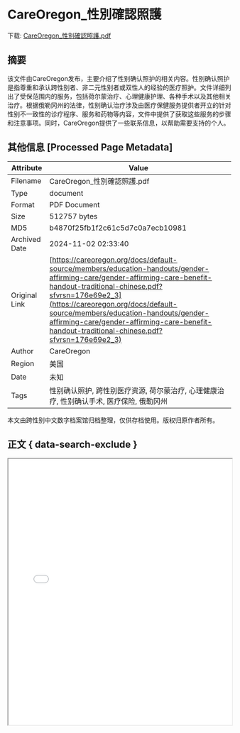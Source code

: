 # CareOregon_性別確認照護

<!-- tcd_download_link -->
下载: <a href="CareOregon_性別確認照護.pdf" download>CareOregon_性別確認照護.pdf</a>
<!-- tcd_download_link_end -->

## 摘要

<!-- tcd_abstract -->
该文件由CareOregon发布，主要介绍了性别确认照护的相关内容。性别确认照护是指尊重和承认跨性别者、非二元性别者或双性人的经验的医疗照护。文件详细列出了受保范围内的服务，包括荷尔蒙治疗、心理健康护理、各种手术以及其他相关治疗。根据俄勒冈州的法律，性别确认治疗涉及由医疗保健服务提供者开立的针对性别不一致性的诊疗程序、服务和药物等内容，文件中提供了获取这些服务的步骤和注意事项。同时，CareOregon提供了一些联系信息，以帮助需要支持的个人。

<!-- tcd_abstract_end -->

## 其他信息 [Processed Page Metadata]

| Attribute       | Value                                  |
|-----------------|----------------------------------------|
| Filename        | CareOregon_性別確認照護.pdf                             |
| Type            | document                                 |
| Format          | PDF Document                               |
| Size            | 512757 bytes                           |
| MD5             | b4870f25fb1f2c61c5d7c0a7ecb10981                                  |
| Archived Date   | 2024-11-02 02:33:40                             |
| Original Link   | [https://careoregon.org/docs/default-source/members/education-handouts/gender-affirming-care/gender-affirming-care-benefit-handout-traditional-chinese.pdf?sfvrsn=176e69e2_3](https://careoregon.org/docs/default-source/members/education-handouts/gender-affirming-care/gender-affirming-care-benefit-handout-traditional-chinese.pdf?sfvrsn=176e69e2_3)                         |
| Author          | CareOregon                               |
| Region          | 美国                               |
| Date            | 未知                                 |
| Tags            | 性别确认照护, 跨性别医疗资源, 荷尔蒙治疗, 心理健康治疗, 性别确认手术, 医疗保险, 俄勒冈州                                 |

本文由跨性别中文数字档案馆归档整理，仅供存档使用。版权归原作者所有。


## 正文 { data-search-exclude }

<!-- tcd_main_text -->
<iframe src="../CareOregon_性別確認照護.pdf" width="100%" height="600px">
    <p>无法显示PDF，请下载查看。</p>
</iframe>
<!-- tcd_main_text_end -->

